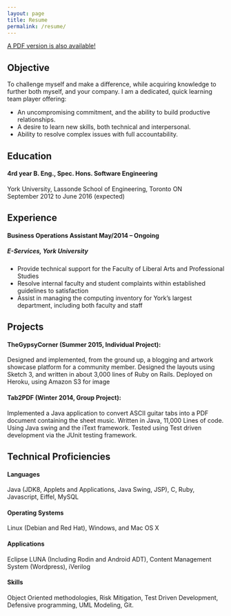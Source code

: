 ```yaml
---
layout: page
title: Resume
permalink: /resume/
---
```

[A PDF version is also available!](../docs/resume--skyler-layne.pdf)

## Objective
To challenge myself and make a difference, while acquiring knowledge to further both myself, and your company.
I am a dedicated, quick learning team player offering:
 - An uncompromising commitment, and the ability to build productive relationships.
 - A desire to learn new skills, both technical and interpersonal.
 - Ability to resolve complex issues with full accountability.

## Education  

#### 4rd year B. Eng., Spec. Hons. Software Engineering
York University, Lassonde School of Engineering, Toronto ON  
September 2012 to June 2016 (expected)

## Experience  

#### Business Operations Assistant May/2014 – Ongoing  

##### E-Services, York University  
 - Provide technical support for the Faculty of Liberal Arts and Professional Studies  
 - Resolve internal faculty and student complaints within established guidelines to
satisfaction  
 - Assist in managing the computing inventory for York’s largest department, including
both faculty and staff  

## Projects  

#### TheGypsyCorner (Summer 2015, Individual Project):  
Designed and implemented, from the ground up, a blogging and artwork showcase
 platform for a community member. Designed the layouts using Sketch 3, and written in
 about 3,000 lines of Ruby on Rails. Deployed on Heroku, using Amazon S3 for image

#### Tab2PDF (Winter 2014, Group Project):  
Implemented a Java application to convert ASCII guitar tabs into a PDF document
 containing the sheet music. Written in Java, 11,000 Lines of code. Using Java swing and
 the iText framework. Tested using Test driven development via the JUnit testing
 framework.

## Technical Proficiencies

#### Languages
Java (JDK8, Applets and Applications, Java Swing, JSP), C, Ruby, Javascript, Eiffel, MySQL

#### Operating Systems
Linux (Debian and Red Hat), Windows, and Mac OS X

#### Applications
Eclipse LUNA (Including Rodin and Android ADT), Content Management System (Wordpress), iVerilog

#### Skills
Object Oriented methodologies, Risk Mitigation, Test Driven Development, Defensive programming, UML Modeling, Git.
